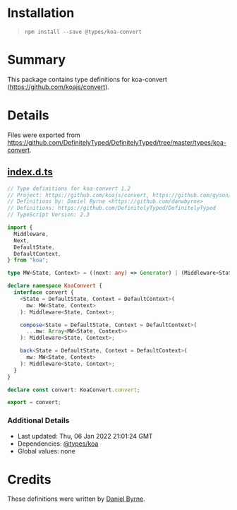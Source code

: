# Installation
> `npm install --save @types/koa-convert`

# Summary
This package contains type definitions for koa-convert (https://github.com/koajs/convert).

# Details
Files were exported from https://github.com/DefinitelyTyped/DefinitelyTyped/tree/master/types/koa-convert.
## [index.d.ts](https://github.com/DefinitelyTyped/DefinitelyTyped/tree/master/types/koa-convert/index.d.ts)
````ts
// Type definitions for koa-convert 1.2
// Project: https://github.com/koajs/convert, https://github.com/gyson/koa-convert
// Definitions by: Daniel Byrne <https://github.com/danwbyrne>
// Definitions: https://github.com/DefinitelyTyped/DefinitelyTyped
// TypeScript Version: 2.3

import {
  Middleware,
  Next,
  DefaultState,
  DefaultContext,
} from "koa";

type MW<State, Context> = ((next: any) => Generator) | (Middleware<State, Context>);

declare namespace KoaConvert {
  interface convert {
    <State = DefaultState, Context = DefaultContext>(
      mw: MW<State, Context>
    ): Middleware<State, Context>;

    compose<State = DefaultState, Context = DefaultContext>(
      ...mw: Array<MW<State, Context>>
    ): Middleware<State, Context>;

    back<State = DefaultState, Context = DefaultContext>(
      mw: MW<State, Context>
    ): Middleware<State, Context>;
  }
}

declare const convert: KoaConvert.convert;

export = convert;

````

### Additional Details
 * Last updated: Thu, 06 Jan 2022 21:01:24 GMT
 * Dependencies: [@types/koa](https://npmjs.com/package/@types/koa)
 * Global values: none

# Credits
These definitions were written by [Daniel Byrne](https://github.com/danwbyrne).

